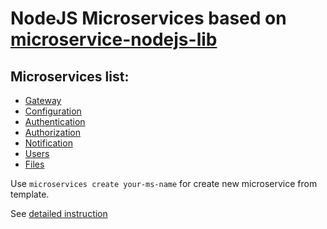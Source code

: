 # NodeJS Microservices based on [microservice-nodejs-lib](https://github.com/Lomray-Software/microservice-nodejs-lib)

## Microservices list:
 - [Gateway](https://github.com/Lomray-Software/microservices/gateway)
 - [Configuration](https://github.com/Lomray-Software/microservices/configuration)
 - [Authentication](https://github.com/Lomray-Software/microservices/authentication)
 - [Authorization](https://github.com/Lomray-Software/microservices/authorization)
 - [Notification](https://github.com/Lomray-Software/microservices/notification)
 - [Users](https://github.com/Lomray-Software/microservices/users)
 - [Files](https://github.com/Lomray-Software/microservices/files)
 
Use `microservices create your-ms-name` for create new microservice from template.

See [detailed instruction](https://github.com/Lomray-Software/microservices)
